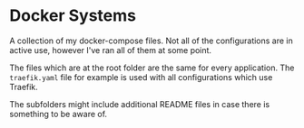 # Docker Systems

A collection of my docker-compose files.
Not all of the configurations are in active use, however I've ran all of them at
some point.

The files which are at the root folder are the same for every application.
The `traefik.yaml` file for example is used with all configurations which use Traefik.

The subfolders might include additional README files in case there is something
to be aware of.
